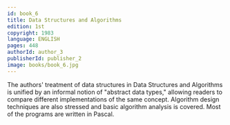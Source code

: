 ```yaml
---
id: book_6
title: Data Structures and Algorithms
edition: 1st
copyright: 1983
language: ENGLISH
pages: 448
authorId: author_3
publisherId: publisher_2
image: books/book_6.jpg
---
```


The authors' treatment of data structures in Data Structures and Algorithms is unified by an informal notion of "abstract data types," allowing readers to compare different implementations of the same concept. Algorithm design techniques are also stressed and basic algorithm analysis is covered. Most of the programs are written in Pascal.
